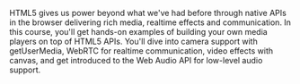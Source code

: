 HTML5 gives us power beyond what we've had before through native APIs in the browser delivering rich media, realtime effects and communication. In this course, you'll get hands-on examples of building your own media players on top of HTML5 APIs. You'll dive into camera support with getUserMedia, WebRTC for realtime communication, video effects with canvas, and get introduced to the Web Audio API for low-level audio support.
